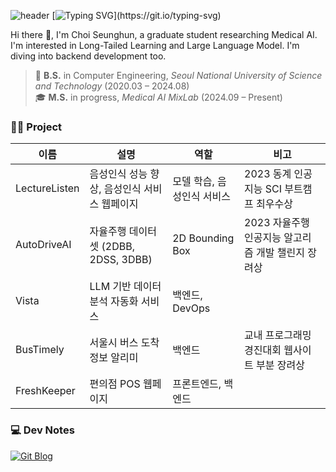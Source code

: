 ![header](https://capsule-render.vercel.app/api?type=waving&color=gradient&customColorList=2&height=100&fontSize=30&animation=twinkling&fontAlign=68&fontAlignY=36)
[![Typing SVG](https://readme-typing-svg.demolab.com?font=Delius&weight=700&size=30&duration=3000&pause=1000&color=123E51&width=435&lines=Hi+there!+I'm+Seunghun.)](https://git.io/typing-svg)

Hi there 👋, I'm Choi Seunghun, a graduate student researching Medical AI. I'm interested in Long-Tailed Learning and Large Language Model. I'm diving into backend development too.

> 📅 **B.S.** in Computer Engineering, *Seoul National University of Science and Technology* (2020.03 – 2024.08) <br>
> 🎓 **M.S.** in progress, *Medical AI MixLab* (2024.09 – Present)

### 👨‍💻 Project

| 이름           | 설명                             | 역할               | 비고                                             |
|----------------|----------------------------------|--------------------|--------------------------------------------------|
| LectureListen   | 음성인식 성능 향상, 음성인식 서비스 웹페이지   | 모델 학습, 음성인식 서비스       |  2023 동계 인공지능 SCI 부트캠프 최우수상                 |
| AutoDriveAI     | 자율주행 데이터셋 (2DBB, 2DSS, 3DBB) | 2D Bounding Box| 2023 자율주행 인공지능 알고리즘 개발 챌린지 장려상 |
| Vista           | LLM 기반 데이터 분석 자동화 서비스  | 백엔드, DevOps       |            |
| BusTimely | 서울시 버스 도착 정보 알리미  | 백엔드             | 교내 프로그래밍 경진대회 웹사이트 부분 장려상                               |
| FreshKeeper    | 편의점 POS 웹페이지     | 프론트엔드, 백엔드       |                                                  |

### 💻 Dev Notes
[![Git Blog](https://img.shields.io/badge/Git%20Blog-blue?style=for-the-badge&logo=bitrise)](https://cshooon.github.io)
